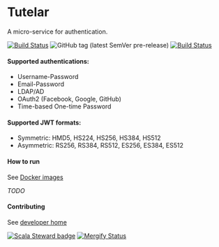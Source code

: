 # Tutelar
A micro-service for authentication.

[![Build Status](https://travis-ci.org/TeamWanari/tutelar.svg?branch=master)](https://travis-ci.org/TeamWanari/tutelar)
![GitHub tag (latest SemVer pre-release)](https://img.shields.io/github/v/tag/TeamWanari/tutelar?include_prereleases)
[![Build Status](https://img.shields.io/badge/-Documatation-blue)](https://teamwanari.github.io/tutelar)

#### Supported authentications:
 - Username-Password
 - Email-Password
 - LDAP/AD
 - OAuth2 (Facebook, Google, GitHub)
 - Time-based One-time Password
 
#### Supported JWT formats:
 - Symmetric: HMD5, HS224, HS256, HS384, HS512
 - Asymmetric: RS256, RS384, RS512, ES256, ES384, ES512
 
#### How to run
See [Docker images](https://hub.docker.com/r/teamwanari/tutelar/tags)

_TODO_


#### Contributing
See [developer home](DEVELOPER_HOME.md)

[![Scala Steward badge](https://img.shields.io/badge/Scala_Steward-helping-brightgreen.svg?style=flat&logo=data:image/png;base64,iVBORw0KGgoAAAANSUhEUgAAAA4AAAAQCAMAAAARSr4IAAAAVFBMVEUAAACHjojlOy5NWlrKzcYRKjGFjIbp293YycuLa3pYY2LSqql4f3pCUFTgSjNodYRmcXUsPD/NTTbjRS+2jomhgnzNc223cGvZS0HaSD0XLjbaSjElhIr+AAAAAXRSTlMAQObYZgAAAHlJREFUCNdNyosOwyAIhWHAQS1Vt7a77/3fcxxdmv0xwmckutAR1nkm4ggbyEcg/wWmlGLDAA3oL50xi6fk5ffZ3E2E3QfZDCcCN2YtbEWZt+Drc6u6rlqv7Uk0LdKqqr5rk2UCRXOk0vmQKGfc94nOJyQjouF9H/wCc9gECEYfONoAAAAASUVORK5CYII=)](https://scala-steward.org)
[![Mergify Status](https://img.shields.io/endpoint.svg?url=https://gh.mergify.io/badges/TeamWanari/tutelar&style=flat)](https://mergify.io)
